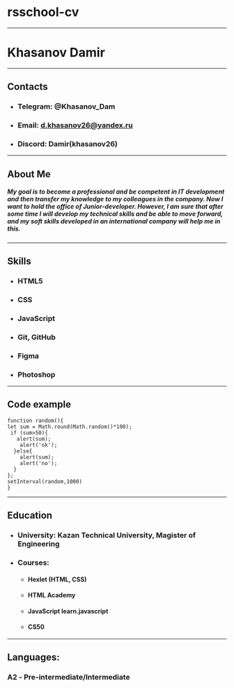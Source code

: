 # rsschool-cv
___
# __Khasanov Damir__
___
## Contacts

   * ### __Telegram:__ @Khasanov_Dam
   * ### __Email:__ d.khasanov26@yandex.ru
   * ### __Discord:__ Damir(khasanov26)
   ___
## About Me
##### My goal is to become a professional and be competent in IT development and then transfer my knowledge to my colleagues in the company. Now I want to hold the office of Junior-developer. However, I am sure that after some time I will develop my technical skills and be able to move forward, and my soft skills developed in an international company will help me in this.
____
## Skills
   * ### HTML5
   * ### CSS
   * ### JavaScript
   * ### Git, GitHub
   * ### Figma
   * ### Photoshop
   ___
## Code example
```
function random(){
let sum = Math.round(Math.random()*100);
 if (sum>50){
   alert(sum);
    alert('ok');
  }else{
    alert(sum);
    alert('no');
  }
};
setInterval(random,1000)
}
```
___
## Education
   * ### University: Kazan Technical University, Magister of Engineering
   * ### Courses:
      * #### Hexlet (HTML, CSS)
      * #### HTML Academy
      * #### JavaScript learn.javascript
      * #### CS50
___
## Languages:
   ### А2 - Pre-intermediate/Intermediate